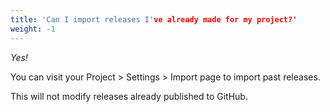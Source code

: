 ```yaml
---
title: 'Can I import releases I've already made for my project?'
weight: -1
---
```


*Yes!*

You can visit your Project > Settings > Import page to import past releases. 

This will not modify releases already published to GitHub.